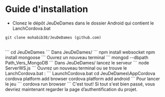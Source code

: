 # Guide d'installation
- Clonez le dépôt  JeuDeDames dans le dossier Android qui contient le LanchCordova.bat

```
git clone mohabib38/JeuDeDames (github.com)
```
<br/>
```
cd JeuDeDames
```
Dans JeuDeDames/
```
npm install websocket
npm install mongoose
```
Ouvrez un nouveau terminal
``` 
mongod --dbpath Path_Vers_MongoDB
```
Dans JeuDeDames/ lancez le serveur
```
node ServerWS.js
```
Ouvrez un nouveau terminal ou se trouve le LanchCordova.bat :
```
 LaunchCordova.bat
 cd JeuDeDames\AppCordova
 cordova platform add browser
cordova platform add android
```
Pour lancer le jeu
```
cordova run browser
```
C'est tout! Si tout s'est bien passé, vous devriez maintenant regarder la page d’authentification du projet.

